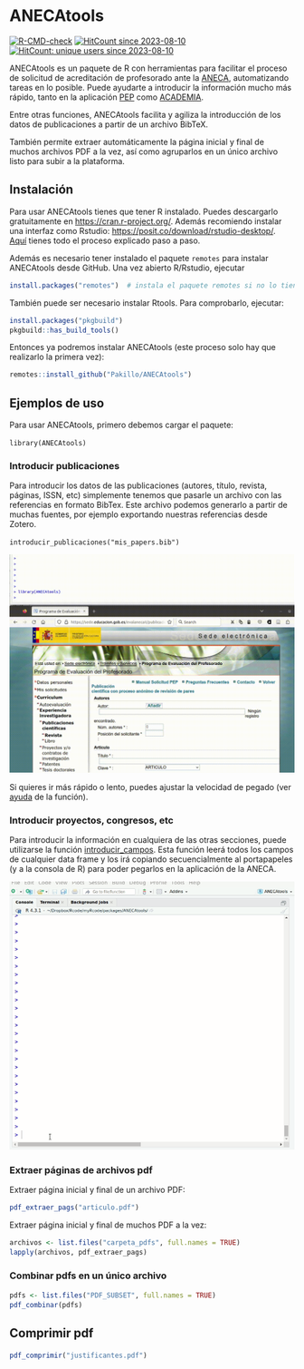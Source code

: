 
<!-- README.md is generated from README.Rmd. Please edit that file -->

# ANECAtools

<!-- badges: start -->

[![R-CMD-check](https://github.com/Pakillo/ANECAtools/actions/workflows/R-CMD-check.yaml/badge.svg)](https://github.com/Pakillo/ANECAtools/actions/workflows/R-CMD-check.yaml)
[![HitCount since
2023-08-10](https://hits.dwyl.com/Pakillo/ANECAtools.svg?style=flat-square)](https://hits.dwyl.com/Pakillo/ANECAtools)
[![HitCount: unique users since
2023-08-10](https://hits.dwyl.com/Pakillo/ANECAtools.svg?style=flat-square&show=unique)](https://hits.dwyl.com/Pakillo/ANECAtools)

<!-- badges: end -->

ANECAtools es un paquete de R con herramientas para facilitar el proceso
de solicitud de acreditación de profesorado ante la
[ANECA](https://www.aneca.es/), automatizando tareas en lo posible.
Puede ayudarte a introducir la información mucho más rápido, tanto en la
aplicación [PEP](https://www.aneca.es/personal-contratado) como
[ACADEMIA](https://www.aneca.es/personal-funcionario).

Entre otras funciones, ANECAtools facilita y agiliza la introducción de
los datos de publicaciones a partir de un archivo BibTeX.

También permite extraer automáticamente la página inicial y final de
muchos archivos PDF a la vez, así como agruparlos en un único archivo
listo para subir a la plataforma.

## Instalación

Para usar ANECAtools tienes que tener R instalado. Puedes descargarlo
gratuitamente en <https://cran.r-project.org/>. Además recomiendo
instalar una interfaz como Rstudio:
<https://posit.co/download/rstudio-desktop/>.
[Aquí](https://datacritica.org/2021/03/18/instalacion-de-r-y-rstudio-en-windows/)
tienes todo el proceso explicado paso a paso.

Además es necesario tener instalado el paquete `remotes` para instalar
ANECAtools desde GitHub. Una vez abierto R/Rstudio, ejecutar

``` r
install.packages("remotes")  # instala el paquete remotes si no lo tienes instalado
```

También puede ser necesario instalar Rtools. Para comprobarlo, ejecutar:

``` r
install.packages("pkgbuild")  
pkgbuild::has_build_tools()
```

Entonces ya podremos instalar ANECAtools (este proceso solo hay que
realizarlo la primera vez):

``` r
remotes::install_github("Pakillo/ANECAtools")
```

## Ejemplos de uso

Para usar ANECAtools, primero debemos cargar el paquete:

`library(ANECAtools)`

### Introducir publicaciones

Para introducir los datos de las publicaciones (autores, título,
revista, páginas, ISSN, etc) simplemente tenemos que pasarle un archivo
con las referencias en formato BibTex. Este archivo podemos generarlo a
partir de muchas fuentes, por ejemplo exportando nuestras referencias
desde Zotero.

`introducir_publicaciones("mis_papers.bib")`

![](man/figures/ANECAtools.gif)

Si quieres ir más rápido o lento, puedes ajustar la velocidad de pegado
(ver
[ayuda](https://pakillo.github.io/ANECAtools/reference/introducir_publicaciones.html)
de la función).

### Introducir proyectos, congresos, etc

Para introducir la información en cualquiera de las otras secciones,
puede utilizarse la función
[introducir_campos](https://pakillo.github.io/ANECAtools/reference/introducir_campos.html).
Esta función leerá todos los campos de cualquier data frame y los irá
copiando secuencialmente al portapapeles (y a la consola de R) para
poder pegarlos en la aplicación de la ANECA.

![](man/figures/introducir_campos.gif)

### Extraer páginas de archivos pdf

Extraer página inicial y final de un archivo PDF:

``` r
pdf_extraer_pags("articulo.pdf")
```

Extraer página inicial y final de muchos PDF a la vez:

``` r
archivos <- list.files("carpeta_pdfs", full.names = TRUE)
lapply(archivos, pdf_extraer_pags)
```

### Combinar pdfs en un único archivo

``` r
pdfs <- list.files("PDF_SUBSET", full.names = TRUE)
pdf_combinar(pdfs)
```

## Comprimir pdf

``` r
pdf_comprimir("justificantes.pdf")
```
